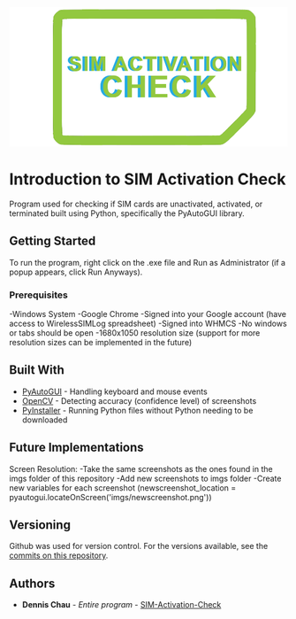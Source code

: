 [![](https://github.com/d7chau/SIM-Activation-Check/blob/master/imgs/SIMActivationCheckLogo1.png)](https://github.com/d7chau/SIM-Activation-Check)

# Introduction to SIM Activation Check

Program used for checking if SIM cards are unactivated, activated, or terminated built using Python, specifically the PyAutoGUI library.

## Getting Started

To run the program, right click on the .exe file and Run as Administrator (if a popup appears, click Run Anyways).

### Prerequisites

-Windows System
-Google Chrome
-Signed into your Google account (have access to WirelessSIMLog spreadsheet)
-Signed into WHMCS
-No windows or tabs should be open
-1680x1050 resolution size (support for more resolution sizes can be implemented in the future)

## Built With

* [PyAutoGUI](https://pyautogui.readthedocs.io/en/latest/) - Handling keyboard and mouse events
* [OpenCV](https://opencv.org/) - Detecting accuracy (confidence level) of screenshots
* [PyInstaller](https://www.pyinstaller.org/) - Running Python files without Python needing to be downloaded

## Future Implementations

Screen Resolution: 
-Take the same screenshots as the ones found in the imgs folder of this repository
-Add new screenshots to imgs folder
-Create new variables for each screenshot (newscreenshot_location = pyautogui.locateOnScreen('imgs/newscreenshot.png'))

## Versioning

Github was used for version control. For the versions available, see the [commits on this repository](https://github.com/d7chau/SIM-Activation-Check/commits/master). 

## Authors

* **Dennis Chau** - *Entire program* - [SIM-Activation-Check](https://github.com/d7chau/SIM-Activation-Check)

